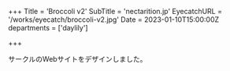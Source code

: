 +++
Title = 'Broccoli v2'
SubTitle = 'nectarition.jp'
EyecatchURL = '/works/eyecatch/broccoli-v2.jpg'
Date = 2023-01-10T15:00:00Z
departments = ['daylily']

+++

サークルのWebサイトをデザインしました。
